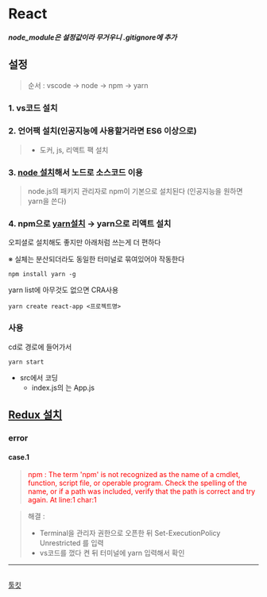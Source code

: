 # React
##### node_module은 설정값이라 무거우니 .gitignore에 추가


## 설정 
> 순서 : vscode → node → npm → yarn
### 1. vs코드 설치
### 2. 언어팩 설치(인공지능에 사용할거라면 ES6 이상으로)
> - 도커, js, 리액트 팩 설치   
### 3. <a href ="https://nodejs.org/ko/download/">node 설치</a>해서 노드로 소스코드 이용
> node.js의 패키지 관리자로 npm이 기본으로 설치된다 (인공지능을 원하면 yarn을 쓴다)
### 4. npm으로 <a href="https://yarnpkg.com/package/react">yarn설치</a> → yarn으로 리액트 설치
오피셜로 설치해도 좋지만 아래처럼 쓰는게 더 편하다<p>
※ 실체는 분산되더라도 동일한 터미널로 묶여있어야 작동한다 

    npm install yarn -g 

yarn list에 아무것도 없으면 CRA사용 

    yarn create react-app <프로젝트명>
### 사용
cd로 경로에 들어가서 

    yarn start
- src에서 코딩
  - index.js의 <App />는 App.js

##  
<a href ="https://ko.redux.js.org/introduction/getting-started/">Redux 설치</a>
---
### error
#### case.1 
> <p style=color:red>npm : The term 'npm' is not recognized as the name of a cmdlet, function, script file, or operable program. Check the spelling of the name, or if a path was included, verify that the path is correct and try again. At line:1 char:1</p>

> 해결 : <p>
> - Terminal을 관리자 권한으로 오픈한 뒤 Set-ExecutionPolicy Unrestricted 를 입력<div>
> - vs코드를 껐다 켠 뒤 터미널에 yarn 입력해서 확인

---
## 
<a href = "https://react-redux.js.org/tutorials/quick-start"> </a>
<a href = "https://redux-toolkit.js.org/usage/usage-guide">툴킷</a>
